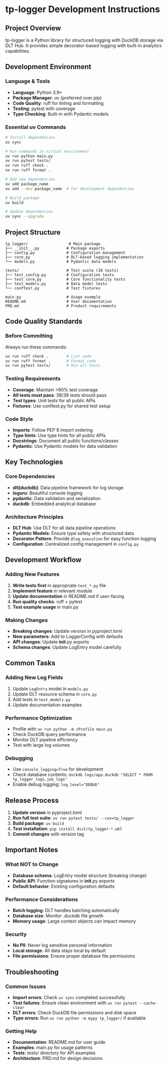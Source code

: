 # tp-logger Development Instructions

## Project Overview
tp-logger is a Python library for structured logging with DuckDB storage via DLT Hub. It provides simple decorator-based logging with built-in analytics capabilities.

## Development Environment

### Language & Tools
- **Language**: Python 3.9+
- **Package Manager**: uv (preferred over pip)
- **Code Quality**: ruff for linting and formatting
- **Testing**: pytest with coverage
- **Type Checking**: Built-in with Pydantic models

### Essential uv Commands
```bash
# Install dependencies
uv sync

# Run commands in virtual environment
uv run python main.py
uv run pytest tests/
uv run ruff check .
uv run ruff format .

# Add new dependencies
uv add package_name
uv add --dev package_name  # For development dependencies

# Build package
uv build

# Update dependencies
uv sync --upgrade
```

## Project Structure
```
tp_logger/                  # Main package
├── __init__.py            # Package exports
├── config.py              # Configuration management
├── core.py                # DLT-based logging implementation
└── models.py              # Pydantic data models

tests/                     # Test suite (38 tests)
├── test_config.py         # Configuration tests
├── test_core.py           # Core functionality tests
├── test_models.py         # Data model tests
└── conftest.py            # Test fixtures

main.py                    # Usage example
README.md                  # User documentation
PRD.md                     # Product requirements
```

## Code Quality Standards

### Before Committing
Always run these commands:
```bash
uv run ruff check .        # Lint code
uv run ruff format .       # Format code
uv run pytest tests/       # Run all tests
```

### Testing Requirements
- **Coverage**: Maintain >90% test coverage
- **All tests must pass**: 38/38 tests should pass
- **Test types**: Unit tests for all public APIs
- **Fixtures**: Use conftest.py for shared test setup

### Code Style
- **Imports**: Follow PEP 8 import ordering
- **Type hints**: Use type hints for all public APIs
- **Docstrings**: Document all public functions/classes
- **Pydantic**: Use Pydantic models for data validation

## Key Technologies

### Core Dependencies
- **dlt[duckdb]**: Data pipeline framework for log storage
- **loguru**: Beautiful console logging
- **pydantic**: Data validation and serialization
- **duckdb**: Embedded analytical database

### Architecture Principles
- **DLT Hub**: Use DLT for all data pipeline operations
- **Pydantic Models**: Ensure type safety with structured data
- **Decorator Pattern**: Provide `@log_execution` for easy function logging
- **Configuration**: Centralized config management in `config.py`

## Development Workflow

### Adding New Features
1. **Write tests first** in appropriate `test_*.py` file
2. **Implement feature** in relevant module
3. **Update documentation** in README.md if user-facing
4. **Run quality checks**: ruff + pytest
5. **Test example usage** in main.py

### Making Changes
- **Breaking changes**: Update version in pyproject.toml
- **New parameters**: Add to LoggerConfig with defaults
- **API changes**: Update __init__.py exports
- **Schema changes**: Update LogEntry model carefully

## Common Tasks

### Adding New Log Fields
1. Update `LogEntry` model in `models.py`
2. Update DLT resource schema in `core.py`
3. Add tests in `test_models.py`
4. Update documentation examples

### Performance Optimization
- Profile with `uv run python -m cProfile main.py`
- Check DuckDB query performance
- Monitor DLT pipeline efficiency
- Test with large log volumes

### Debugging
- Use `console_logging=True` for development
- Check database contents: `duckdb logs/app.duckdb "SELECT * FROM tp_logger_logs.job_logs"`
- Enable debug logging: `log_level="DEBUG"`

## Release Process

1. **Update version** in pyproject.toml
2. **Run full test suite**: `uv run pytest tests/ --cov=tp_logger`
3. **Build package**: `uv build`
4. **Test installation**: `pip install dist/tp_logger-*.whl`
5. **Commit changes** with version tag

## Important Notes

### What NOT to Change
- **Database schema**: LogEntry model structure (breaking change)
- **Public API**: Function signatures in __init__.py exports
- **Default behavior**: Existing configuration defaults

### Performance Considerations
- **Batch logging**: DLT handles batching automatically
- **Database size**: Monitor .duckdb file growth
- **Memory usage**: Large context objects can impact memory

### Security
- **No PII**: Never log sensitive personal information
- **Local storage**: All data stays local by default
- **File permissions**: Ensure proper database file permissions

## Troubleshooting

### Common Issues
- **Import errors**: Check `uv sync` completed successfully
- **Test failures**: Ensure clean environment with `uv run pytest --cache-clear`
- **DLT errors**: Check DuckDB file permissions and disk space
- **Type errors**: Run `uv run python -m mypy tp_logger/` if available

### Getting Help
- **Documentation**: README.md for user guide
- **Examples**: main.py for usage patterns
- **Tests**: tests/ directory for API examples
- **Architecture**: PRD.md for design decisions